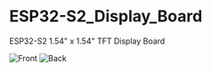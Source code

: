 # ESP32-S2_Display_Board
ESP32-S2 1.54" x 1.54" TFT Display Board

![Front](https://user-images.githubusercontent.com/4991664/145102131-17a9757d-165e-4482-8819-c4992952e86b.JPG)
![Back](https://user-images.githubusercontent.com/4991664/145102137-908d4c00-e192-4ad1-9886-9b82323de95c.jpg)
